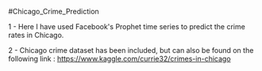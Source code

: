 #Chicago_Crime_Prediction

1 - Here I have used Facebook's Prophet time series to predict the crime rates in Chicago.

2 - Chicago crime dataset has been included, but can also be found on the following link :
    https://www.kaggle.com/currie32/crimes-in-chicago
